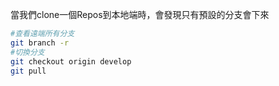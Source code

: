 當我們clone一個Repos到本地端時，會發現只有預設的分支會下來
```Bash
#查看遠端所有分支
git branch -r
#切換分支
git checkout origin develop
git pull
```
